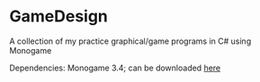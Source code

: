 # GameDesign
A collection of my practice graphical/game programs in C# using Monogame

Dependencies: Monogame 3.4; can be downloaded <a href="http://www.monogame.net/2015/04/29/monogame-3-4/" target="_blank">here</a>
